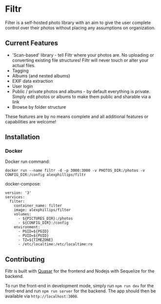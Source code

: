 # Filtr

Filter is a self-hosted photo library with an aim to give the user complete control over their photos without placing any assumptions on organization.

## Current Features

* 'Scan-based' library - tell Filtr where your photos are. No uploading or converting existing file structures! Filtr will never touch or alter your actual files.
* Tagging
* Albums (and nested albums)
* EXIF data extraction
* User login
* Public / private photos and albums - by default everything is private. Simply edit photos or albums to make them public and sharable via a link
* Browse by folder structure

These features are by no means complete and all additional features or capabilities are welcome!

## Installation

### Docker

Docker run command:
```
docker run --name filtr -d -p 3000:3000 -v PHOTOS_DIR:/photos -v CONFIG_DIR:/config alexphillips/filtr
```

docker-compose:
```
version: '3'
services:
  filter:
    container_name: filter
    image: alexphillips/filter
    volumes:
      - ${PICTURES_DIR}:/photos
      - ${CONFIG_DIR}:/config
    environment:
      - PGID=${PGID}
      - PUID=${PUID}
      - TZ=${TIMEZONE}
      - /etc/localtime:/etc/localtime:ro
```

## Contributing

Filtr is built with [Quasar](https://v1.quasar-framework.org/start/pick-quasar-flavour) for the frontend and Nodejs with Sequelize for the backend.

To run the front-end in development mode, simply run `npm run dev` for the front-end and run `npm run server` for the backend. The app should then be available via `http://localhost:3000`.
